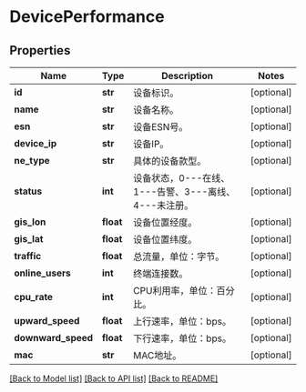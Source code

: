 # DevicePerformance

## Properties
Name | Type | Description | Notes
------------ | ------------- | ------------- | -------------
**id** | **str** | 设备标识。 | [optional] 
**name** | **str** | 设备名称。 | [optional] 
**esn** | **str** | 设备ESN号。 | [optional] 
**device_ip** | **str** | 设备IP。 | [optional] 
**ne_type** | **str** | 具体的设备款型。 | [optional] 
**status** | **int** | 设备状态，0---在线、1---告警、3---离线、4---未注册。 | [optional] 
**gis_lon** | **float** | 设备位置经度。 | [optional] 
**gis_lat** | **float** | 设备位置纬度。 | [optional] 
**traffic** | **float** | 总流量，单位：字节。 | [optional] 
**online_users** | **int** | 终端连接数。 | [optional] 
**cpu_rate** | **int** | CPU利用率，单位：百分比。 | [optional] 
**upward_speed** | **float** | 上行速率，单位：bps。 | [optional] 
**downward_speed** | **float** | 下行速率，单位：bps。 | [optional] 
**mac** | **str** | MAC地址。 | [optional] 

[[Back to Model list]](../README.md#documentation-for-models) [[Back to API list]](../README.md#documentation-for-api-endpoints) [[Back to README]](../README.md)


